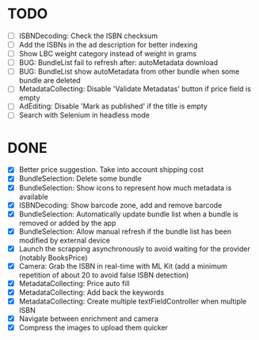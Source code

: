 # TODO

* [ ] ISBNDecoding: Check the ISBN checksum
* [ ] Add the ISBNs in the ad description for better indexing
* [ ] Show LBC weight category instead of weight in grams
* [ ] BUG: BundleList fail to refresh after: autoMetadata download
* [ ] BUG: BundleList show autoMetadata from other bundle when some bundle are deleted
* [ ] MetadataCollecting: Disable 'Validate Metadatas' button if price field is empty
* [ ] AdEditing: Disable 'Mark as published' if the title is empty
* [ ] Search with Selenium in headless mode

# DONE

* [x] Better price suggestion. Take into account shipping cost
* [x] BundleSelection: Delete some bundle
* [x] BundleSelection: Show icons to represent how much metadata is available
* [x] ISBNDecoding: Show barcode zone, add and remove barcode 
* [x] BundleSelection: Automatically update bundle list when a bundle is removed or added by the app
* [x] BundleSelection: Allow manual refresh if the bundle list has been modified by external device
* [x] Launch the scrapping asynchronously to avoid waiting for the provider (notably BooksPrice)
* [x] Camera: Grab the ISBN in real-time with ML Kit (add a minimum repetition of about 20 to avoid false ISBN detection)
* [x] MetadataCollecting: Price auto fill
* [x] MetadataCollecting: Add back the keywords
* [x] MetadataCollecting: Create multiple textFieldController when multiple ISBN
* [x] Navigate between enrichment and camera
* [x] Compress the images to upload them quicker